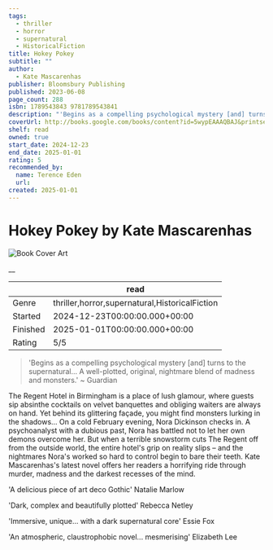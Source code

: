 ```yaml
---
tags:
  - thriller
  - horror
  - supernatural
  - HistoricalFiction
title: Hokey Pokey
subtitle: ""
author:
  - Kate Mascarenhas
publisher: Bloomsbury Publishing
published: 2023-06-08
page_count: 288
isbn: 1789543843 9781789543841
description: "'Begins as a compelling psychological mystery [and] turns to the supernatural... A well-plotted, original, nightmare blend of madness and monsters.' Guardian The Regent Hotel in Birmingham is a place of lush glamour, where guests sip absinthe cocktails on velvet banquettes and obliging waiters are always on hand. Yet behind its glittering façade, you might find monsters lurking in the shadows... On a cold February evening, Nora Dickinson checks in. A psychoanalyst with a dubious past, Nora has battled not to let her own demons overcome her. But when a terrible snowstorm cuts The Regent off from the outside world, the entire hotel's grip on reality slips – and the nightmares Nora's worked so hard to control begin to bare their teeth. Kate Mascarenhas's latest novel offers her readers a horrifying ride through murder, madness and the darkest recesses of the mind. 'A delicious piece of art deco Gothic' Natalie Marlow 'Dark, complex and beautifully plotted' Rebecca Netley 'Immersive, unique... with a dark supernatural core' Essie Fox 'An atmospheric, claustrophobic novel... mesmerising' Elizabeth Lee"
coverUrl: http://books.google.com/books/content?id=5wypEAAAQBAJ&printsec=frontcover&img=1&zoom=1&source=gbs_api
shelf: read
owned: true
start_date: 2024-12-23
end_date: 2025-01-01
rating: 5
recommended_by:
  name: Terence Eden
  url:
created: 2025-01-01
---
```


# Hokey Pokey by Kate Mascarenhas

![Book Cover Art](http://books.google.com/books/content?id=5wypEAAAQBAJ&printsec=frontcover&img=1&zoom=1&source=gbs_api)

__

| &nbsp; | read |
| --- | --- |
| Genre | thriller,horror,supernatural,HistoricalFiction |
| Started | 2024-12-23T00:00:00.000+00:00 |
| Finished | 2025-01-01T00:00:00.000+00:00 |
| Rating | 5/5 |

> 'Begins as a compelling psychological mystery [and] turns to the supernatural... A well-plotted, original, nightmare blend of madness and monsters.'
> ~ Guardian

The Regent Hotel in Birmingham is a place of lush glamour, where guests sip absinthe cocktails on velvet banquettes and obliging waiters are always on hand. Yet behind its glittering façade, you might find monsters lurking in the shadows... On a cold February evening, Nora Dickinson checks in. A psychoanalyst with a dubious past, Nora has battled not to let her own demons overcome her. But when a terrible snowstorm cuts The Regent off from the outside world, the entire hotel's grip on reality slips – and the nightmares Nora's worked so hard to control begin to bare their teeth. Kate Mascarenhas's latest novel offers her readers a horrifying ride through murder, madness and the darkest recesses of the mind.

'A delicious piece of art deco Gothic' Natalie Marlow

'Dark, complex and beautifully plotted' Rebecca Netley

'Immersive, unique... with a dark supernatural core' Essie Fox

'An atmospheric, claustrophobic novel... mesmerising' Elizabeth Lee
